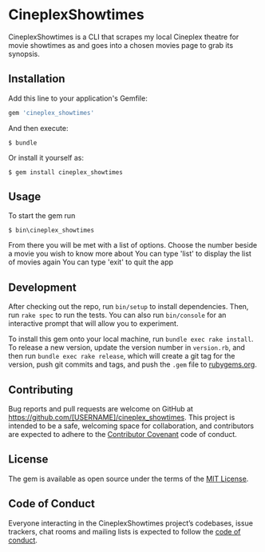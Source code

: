 # CineplexShowtimes

CineplexShowtimes is a CLI that scrapes my local Cineplex theatre for movie showtimes as and goes into a chosen movies page to grab its synopsis.

## Installation

Add this line to your application's Gemfile:

```ruby
gem 'cineplex_showtimes'
```

And then execute:

    $ bundle

Or install it yourself as:

    $ gem install cineplex_showtimes

## Usage

To start the gem run

    $ bin\cineplex_showtimes

From there you will be met with a list of options. Choose the number beside a movie you wish to know more about
You can type 'list' to display the list of movies again
You can type 'exit' to quit the app

## Development

After checking out the repo, run `bin/setup` to install dependencies. Then, run `rake spec` to run the tests. You can also run `bin/console` for an interactive prompt that will allow you to experiment.

To install this gem onto your local machine, run `bundle exec rake install`. To release a new version, update the version number in `version.rb`, and then run `bundle exec rake release`, which will create a git tag for the version, push git commits and tags, and push the `.gem` file to [rubygems.org](https://rubygems.org).

## Contributing

Bug reports and pull requests are welcome on GitHub at https://github.com/[USERNAME]/cineplex_showtimes. This project is intended to be a safe, welcoming space for collaboration, and contributors are expected to adhere to the [Contributor Covenant](http://contributor-covenant.org) code of conduct.

## License

The gem is available as open source under the terms of the [MIT License](https://opensource.org/licenses/MIT).

## Code of Conduct

Everyone interacting in the CineplexShowtimes project’s codebases, issue trackers, chat rooms and mailing lists is expected to follow the [code of conduct](https://github.com/[USERNAME]/cineplex_showtimes/blob/master/CODE_OF_CONDUCT.md).
